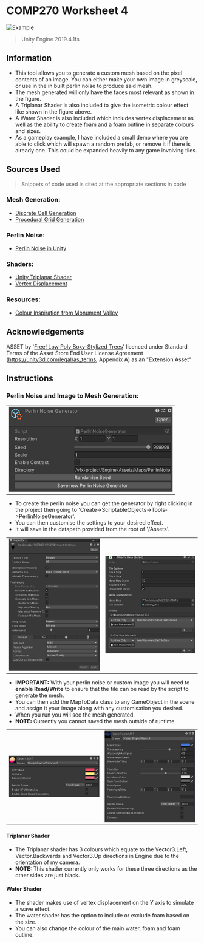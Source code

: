 # COMP270 Worksheet 4

![Example](images/preview/moving-example.gif)

> Unity Engine 2019.4.1fs

## Information
- This tool allows you to generate a custom mesh based on the pixel contents of an image. You can either make your own image in greyscale, or use in the in built perlin noise to produce said mesh. 
- The mesh generated will only have the faces most relevant as shown in the figure.
- A Triplanar Shader is also included to give the isometric colour effect like shown in the figure above.
- A Water Shader is also included which includes vertex displacement as well as the ability to create foam and a foam outline in separate colours and sizes.
- As a gameplay example, I have included a small demo where you are able to click which will spawn a random prefab, or remove it if there is already one. This could be expanded heavily to any game involving tiles.

## Sources Used
> Snippets of code used is cited at the appropriate sections in code
### Mesh Generation:
- [Discrete Cell Generation](https://youtu.be/8PlpCbxB6tY)
- [Procedural Grid Generation](https://catlikecoding.com/unity/tutorials/procedural-grid/)

### Perlin Noise:
- [Perlin Noise in Unity](https://youtu.be/bG0uEXV6aHQ)

### Shaders:
- [Unity Triplanar Shader](https://youtu.be/SGXkFYS4f7I)
- [Vertex Displacement](https://youtu.be/4qLJlMpPdK0)

### Resources:
- [Colour Inspiration from Monument Valley](https://play.google.com/store/apps/details?id=com.ustwo.monumentvalley&hl=en_GB&gl=US)

## Acknowledgements
ASSET by '[Free! Low Poly Boxy-Stylized Trees](https://assetstore.unity.com/packages/3d/vegetation/trees/free-low-poly-boxy-stylized-trees-0-67258)' licenced under Standard Terms of the Asset Store End User License Agreement (https://unity3d.com/legal/as_terms, Appendix A) as an "Extension Asset"

## Instructions
### Perlin Noise and Image to Mesh Generation:
|                                                             |
|-------------------------------------------------------------|
|![Perlin Noise](images/information/perlin-noise-settings.PNG)|

- To create the perlin noise you can get the generator by right clicking in the project then going to 'Create->ScriptableObjects->Tools->PerlinNoiseGenerator'. 
- You can then customise the settings to your desired effect. 
- It will save in the datapath provided from the root of '/Assets'.

|                                                      |                                                      |
|------------------------------------------------------|------------------------------------------------------|
|![Read Write](images/information/read-and-write.PNG)  |![Script](images/information/drag-and-drop.PNG)       |

- **IMPORTANT:** With your perlin noise or custom image you will need to **enable Read/Write** to ensure that the file can be read by the script to generate the mesh.
- You can then add the MapToData class to any GameObject in the scene and assign it your image along with any customisation you desired.
- When you run you will see the mesh generated.
- **NOTE:** Currently you cannot saved the mesh outside of runtime.

|                                                      |                                                      |
|------------------------------------------------------|------------------------------------------------------|
|![Triplanar](images/information/triplanar.PNG)        |![Water](images/information/water.PNG)                |
#### Triplanar Shader
- The Triplanar shader has 3 colours which equate to the Vector3.Left, Vector.Backwards and Vector3.Up directions in Engine due to the orientation of my camera.
- **NOTE:** This shader currently only works for these three directions as the other sides are just black.
#### Water Shader
- The shader makes use of vertex displacement on the Y axis to simulate a wave effect.
- The water shader has the option to include or exclude foam based on the size.
- You can also change the colour of the main water, foam and foam outline.